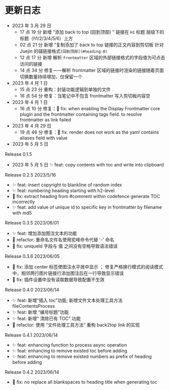 # 更新日志

-   2023 年 3 月 29 日
    -   17 点 19 分 新增 ”添加 back to top (回到顶部) " 链接在 `H1` 标题 层级下的标题（h1/2/3/4/5/6）上方
    -   02 点 21 分 新增 ”复制添加了 back to top 链接的正文内容到剪切板 针对 Juejin 的锚链接格式`[回到顶部](#heading-0)`
    -   12 点 17 分 新增 解析 `frontmatter` 区域的外部链接格式的字段值为可点击访问的链接
    -   14 点 34 分 修复——解析 frontmatter 区域的链接时渲染的链接随着页面切换数量持续增加，仅保留一个
-   2023 年 4 月 1 日
    -   15 点 23 分 重构：封装功能逻辑到单独的文件
    -   16 点 54 分 修复：当笔记中不包含 frontmatter 写入剪切板内容空
-   2023 年 4 月 1 日
    -   16 点 10 分 修复：🐞 fix: when enabling the Display Frontmatter core plugin and the frontmatter containing tags field. to resolve frontmatter as link failed
-   2023 年 4 月 29 日
    -   19 点 46 分 修复：🐞 fix: render does not work as the yaml contains aliases field with value
-   2023 年 5 月 5 日

Release 0.1.5

-   2023 年 5 月 5 日 ✨ feat: copy contents with toc and write into clipboard

Release 0.2.5 2023/5/16

-   ✨ feat: insert copyright to blankline of random index
-   ✨ feat: numbering heading starting with h2-level
-   🐞 fix: extract heading from #comment within codefence generate TOC incorrectly
-   ✨ feat: add value of unique id to specific key in frontmatter by filename with md5

Release 0.3.5 2023/06/01

-   ✨ feat: 增加添加图注文本的功能
-   🦄 refactor: 重命名文件名使用驼峰命令代替 '-' 命名
-   🐞 fix: uniqueId 字段与 值 之间没有空格导致语法错误

Release 0.3.6 2023/06/05

-   🐞 fix: 添加 center 标签使图注水平居中显示 ； 修复严格换行模式的阅读模式中，相邻两行图片链接行添加图注后在一行导致显示错误
-   🐞 fix: 插件设置中没有读取数据导致配置不生效

Release 0.4.0 2023/06/14

-   ✨ feat: 新增“插入 toc”功能; 新增文件文本处理工具方法 fileContentsProcess
-   ✨ feat: 新增 “编号标题”功能
-   ✨ feat: 新增“ 清除已有 TOC” 功能
-   🦄 refactor: 使用 “文件处理工具方法” 重构 back2top link 的实现

Release 0.4.1 2023/06/14

-   ✨ feat: enhancing function to process async operation
-   ✨ feat: enhancing to remove existed toc before adding
-   ✨ feat: enhancing to remove existed numbers as prefix of heading before adding

Release 0.4.2 2023/06/14

-   🐞 fix: no replace all blankspaces to heading title when generating toc
